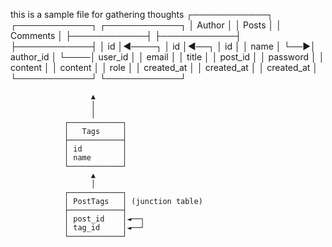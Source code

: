 this is a sample file for gathering thoughts
┌────────────┐         ┌────────────┐        ┌────────────┐
│   Author   │         │   Posts    │        │  Comments  │
├────────────┤         ├────────────┤        ├────────────┤
│ id         │◄────┐   │ id         │◄──┐    │ id         │
│ name       │     └──▶│ author_id  │   └────│ user_id    │
│ email      │         │ title      │        │ post_id    │
│ password   │         │ content    │        │ content    │
│ role       │         │ created_at │        │ created_at │
│ created_at │         └────────────┘        └────────────┘

                      ▲
                      │
                      │
                ┌────────────┐
                │   Tags     │
                ├────────────┤
                │ id         │
                │ name       │
                └────────────┘
                      ▲
                      │
                ┌────────────┐
                │ PostTags   │ (junction table)
                ├────────────┤
                │ post_id    │◄──┐
                │ tag_id     │◄──┘
                └────────────┘
